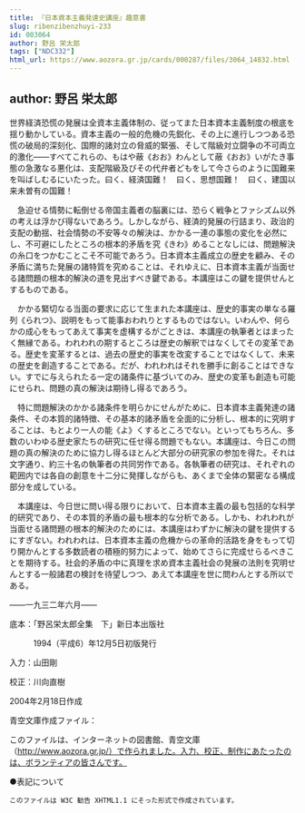 ```yaml
---
title: 『日本資本主義発達史講座』趣意書
slug: ribenzibenzhuyi-233
id: 003064
author: 野呂 栄太郎
tags: ["NDC332"]
html_url: https://www.aozora.gr.jp/cards/000287/files/3064_14832.html
---
```


## author: 野呂 栄太郎

世界経済恐慌の発展は全資本主義体制の、従ってまた日本資本主義制度の根底を揺り動かしている。資本主義の一般的危機の先鋭化、その上に進行しつつある恐慌の破局的深刻化、国際的諸対立の脅威的緊張、そして階級対立闘争の不可両立的激化――すべてこれらの、もはや蔽《おお》わんとして蔽《おお》いがたき事態の急激なる悪化は、支配階級及びその代弁者どもをして今さらのように国難来を叫ばしむるにいたった。曰く、経済国難！　曰く、思想国難！　曰く、建国以来未曽有の国難！

　急迫せる情勢に転倒せる帝国主義者の脳裏には、恐らく戦争とファシズム以外の考えは浮かび得ないであろう。しかしながら、経済的発展の行詰まり、政治的支配の動揺、社会情勢の不安等々の解決は、かかる一連の事態の変化を必然にし、不可避にしたところの根本的矛盾を究《きわ》めることなしには、問題解決の糸口をつかむことこそ不可能であろう。日本資本主義成立の歴史を顧み、その矛盾に満ちた発展の諸特質を究めることは、それゆえに、日本資本主義が当面せる諸問題の根本的解決の道を見出すべき鍵である。本講座はこの鍵を提供せんとするものである。

　かかる緊切なる当面の要求に応じて生まれた本講座は、歴史的事実の単なる羅列《られつ》、説明をもって能事おわれりとするものではない。いわんや、何らかの成心をもってあえて事実を虚構するがごときは、本講座の執筆者とはまったく無縁である。われわれの期するところは歴史の解釈ではなくしてその変革である。歴史を変革するとは、過去の歴史的事実を改変することではなくして、未来の歴史を創造することである。だが、われわれはそれを勝手に創ることはできない。すでに与えられたる一定の諸条件に基づいてのみ、歴史の変革も創造も可能にせられ、問題の真の解決は期待し得るであろう。

　特に問題解決のかかる諸条件を明らかにせんがために、日本資本主義発達の諸条件、その本質的諸特徴、その基本的諸矛盾を全面的に分析し、根本的に究明することは、もとより一人の能《よ》くするところでない。といってもちろん、多数のいわゆる歴史家たちの研究に任せ得る問題でもない。本講座は、今日この問題の真の解決のために協力し得るほとんど大部分の研究家の参加を得た。それは文字通り、約三十名の執筆者の共同労作である。各執筆者の研究は、それぞれの範囲内では各自の創意を十二分に発揮しながらも、あくまで全体の緊密なる構成部分を成している。

　本講座は、今日世に問い得る限りにおいて、日本資本主義の最も包括的な科学的研究であり、その本質的矛盾の最も根本的な分析である。しかも、われわれが当面せる諸問題の根本的解決のためには、本講座はわずかに解決の鍵を提供するにすぎない。われわれは、日本資本主義の危機からの革命的活路を身をもって切り開かんとする多数読者の積極的努力によって、始めてさらに完成せらるべきことを期待する。社会的矛盾の中に真理を求め資本主義社会の発展の法則を究明せんとする一般諸君の検討を待望しつつ、あえて本講座を世に問わんとする所以である。

――一九三二年六月――













底本：「野呂栄太郎全集　下」新日本出版社


　　　1994（平成6）年12月5日初版発行

入力：山田剛

校正：川向直樹

2004年2月18日作成

青空文庫作成ファイル：

このファイルは、インターネットの図書館、青空文庫（http://www.aozora.gr.jp/）で作られました。入力、校正、制作にあたったのは、ボランティアの皆さんです。











●表記について


	このファイルは W3C 勧告 XHTML1.1 にそった形式で作成されています。